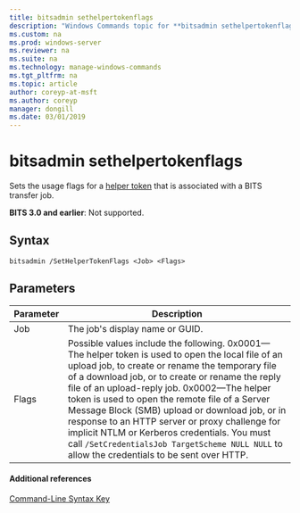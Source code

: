 ```yaml
---
title: bitsadmin sethelpertokenflags
description: "Windows Commands topic for **bitsadmin sethelpertokenflags** - Sets the usage flags for a helper token that is associated with a BITS transfer job."
ms.custom: na
ms.prod: windows-server
ms.reviewer: na
ms.suite: na
ms.technology: manage-windows-commands
ms.tgt_pltfrm: na
ms.topic: article
author: coreyp-at-msft
ms.author: coreyp
manager: dongill
ms.date: 03/01/2019
---
```


# bitsadmin sethelpertokenflags

Sets the usage flags for a [helper token](/windows/desktop/bits/helper-tokens-for-bits-transfer-jobs) that is associated with a BITS transfer job.

**BITS 3.0 and earlier**: Not supported.

## Syntax

```
bitsadmin /SetHelperTokenFlags <Job> <Flags>
```

## Parameters

|Parameter|Description|
|---------|-----------|
|Job|The job's display name or GUID.|
|Flags|Possible values include the following. 0x0001&mdash;The helper token is used to open the local file of an upload job, to create or rename the temporary file of a download job, or to create or rename the reply file of an upload-reply job. 0x0002&mdash;The helper token is used to open the remote file of a Server Message Block (SMB) upload or download job, or in response to an HTTP server or proxy challenge for implicit NTLM or Kerberos credentials. You must call `/SetCredentialsJob TargetScheme NULL NULL` to allow the credentials to be sent over HTTP.|

#### Additional references

[Command-Line Syntax Key](command-line-syntax-key.md)
